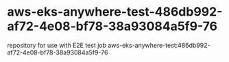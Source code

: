 # aws-eks-anywhere-test-486db992-af72-4e08-bf78-38a93084a5f9-76
repository for use with E2E test job aws-eks-anywhere-test:486db992-af72-4e08-bf78-38a93084a5f9-76

